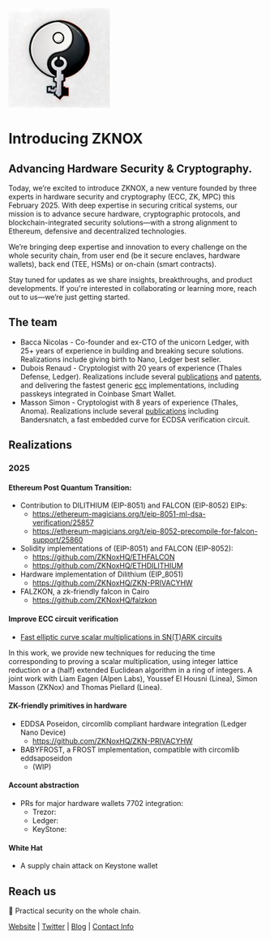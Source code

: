 ![alt text](https://github.com/ZKNoxHQ/.github/blob/main/zknoxlogo.jpeg)

# Introducing ZKNOX
 

 
## Advancing Hardware Security & Cryptography.

Today, we’re excited to introduce ZKNOX, a new venture founded by three experts in hardware security and cryptography (ECC, ZK, MPC) this February 2025. With deep expertise in securing critical systems, our mission is to advance secure hardware, cryptographic protocols, and blockchain-integrated security solutions—with a strong alignment to Ethereum, defensive and decentralized technologies.

We’re bringing deep expertise and innovation to every challenge on the whole security chain, from user end (be it secure enclaves, hardware wallets), back end (TEE, HSMs) or on-chain (smart contracts).

Stay tuned for updates as we share insights, breakthroughs, and product developments. If you're interested in collaborating or learning more, reach out to us—we’re just getting started.


## The team


- Bacca Nicolas - Co-founder and ex-CTO of the unicorn Ledger, with 25+ years of experience in building and breaking secure solutions. Realizations include giving birth to Nano, Ledger best seller.
- Dubois Renaud - Cryptologist with 20 years of experience (Thales Defense, Ledger). Realizations include several [publications](https://dblp.org/pid/26/211.html) and [patents](https://patents.google.com/?inventor=Renaud+Dubois), and delivering the fastest generic [ecc](https://github.com/rdubois-crypto/FreshCryptoLib/blob/master/README.md) implementations, including passkeys integrated in Coinbase Smart Wallet.  
- Masson Simon - Cryptologist with 8 years of experience (Thales, Anoma).
Realizations include several [publications](https://dblp.org/pid/218/7096.html) including Bandersnatch, a fast embedded curve for ECDSA verification circuit.


## Realizations

### 2025

#### Ethereum Post Quantum Transition: 
- Contribution to DILITHIUM (EIP-8051) and FALCON (EIP-8052) EIPs:
    * https://ethereum-magicians.org/t/eip-8051-ml-dsa-verification/25857
    * https://ethereum-magicians.org/t/eip-8052-precompile-for-falcon-support/25860
- Solidity implementations of (EIP-8051) and FALCON (EIP-8052):
    * https://github.com/ZKNoxHQ/ETHFALCON
    * https://github.com/ZKNoxHQ/ETHDILITHIUM
- Hardware implementation of Dilithium (EIP_8051)
    * https://github.com/ZKNoxHQ/ZKN-PRIVACYHW
- FALZKON, a zk-friendly falcon in Cairo
    * https://github.com/ZKNoxHQ/falzkon


#### Improve ECC circuit verification

- [Fast elliptic curve scalar multiplications in SN(T)ARK circuits](https://eprint.iacr.org/2025/933)

In this work, we provide new techniques for reducing the time corresponding to proving a scalar multiplication, using integer lattice reduction or a (half) extended Euclidean algorithm in a ring of integers. A joint work with Liam Eagen (Alpen Labs), Youssef El Housni (Linea), Simon Masson (ZKNox) and 
Thomas Piellard  (Linea).


#### ZK-friendly primitives in hardware
- EDDSA Poseidon, circomlib compliant hardware integration (Ledger Nano Device)
    * https://github.com/ZKNoxHQ/ZKN-PRIVACYHW
- BABYFROST, a FROST implementation, compatible with circomlib eddsaposeidon
    * (WIP)

#### Account abstraction

- PRs for major hardware wallets 7702 integration:
    * Trezor: 
    * Ledger:
    * KeyStone:

#### White Hat

- A supply chain attack on Keystone wallet
 


 
## Reach us

🔐 Practical security on the whole chain.

[Website](https://www.zknox.com) | [Twitter](https://x.com/zknoxhq) | [Blog](https://zknox.eth.limo) | [Contact Info](mailto:gm@zknox.com)
